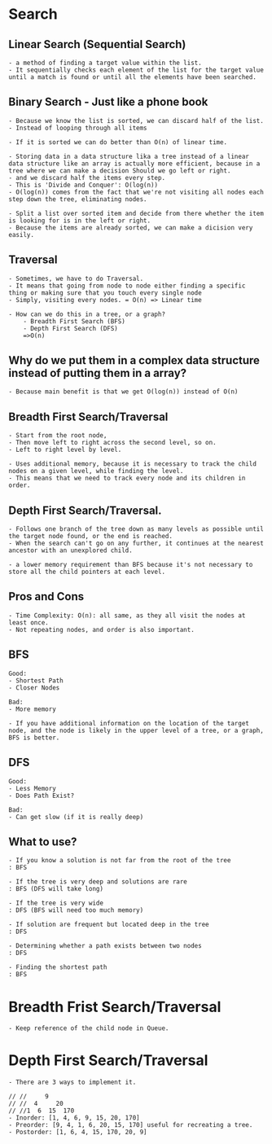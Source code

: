 # Search

## Linear Search (Sequential Search)

    - a method of finding a target value within the list.
    - It sequentially checks each element of the list for the target value until a match is found or until all the elements have been searched.

## Binary Search - Just like a phone book

    - Because we know the list is sorted, we can discard half of the list.
    - Instead of looping through all items

    - If it is sorted we can do better than O(n) of linear time.

    - Storing data in a data structure lika a tree instead of a linear data structure like an array is actually more efficient, because in a tree where we can make a decision Should we go left or right.
    - and we discard half the items every step.
    - This is 'Divide and Conquer': O(log(n))
    - O(log(n)) comes from the fact that we're not visiting all nodes each step down the tree, eliminating nodes.

    - Split a list over sorted item and decide from there whether the item is looking for is in the left or right.
    - Because the items are already sorted, we can make a dicision very easily.

## Traversal

    - Sometimes, we have to do Traversal.
    - It means that going from node to node either finding a specific thing or making sure that you touch every single node
    - Simply, visiting every nodes. = O(n) => Linear time

    - How can we do this in a tree, or a graph?
        - Breadth First Search (BFS)
        - Depth First Search (DFS)
        =>O(n)

## Why do we put them in a complex data structure instead of putting them in a array?

    - Because main benefit is that we get O(log(n)) instead of O(n)

## Breadth First Search/Traversal

    - Start from the root node,
    - Then move left to right across the second level, so on.
    - Left to right level by level.

    - Uses additional memory, because it is necessary to track the child nodes on a given level, while finding the level.
    - This means that we need to track every node and its children in order.

## Depth First Search/Traversal.

    - Follows one branch of the tree down as many levels as possible until the target node found, or the end is reached.
    - When the search can't go on any further, it continues at the nearest ancestor with an unexplored child.

    - a lower memory requirement than BFS because it's not necessary to store all the child pointers at each level.

## Pros and Cons

    - Time Complexity: O(n): all same, as they all visit the nodes at least once.
    - Not repeating nodes, and order is also important.

## BFS

    Good:
    - Shortest Path
    - Closer Nodes

    Bad:
    - More memory

    - If you have additional information on the location of the target node, and the node is likely in the upper level of a tree, or a graph, BFS is better.

## DFS

    Good:
    - Less Memory
    - Does Path Exist?

    Bad:
    - Can get slow (if it is really deep)

## What to use?

    - If you know a solution is not far from the root of the tree
    : BFS

    - If the tree is very deep and solutions are rare
    : BFS (DFS will take long)

    - If the tree is very wide
    : DFS (BFS will need too much memory)

    - If solution are frequent but located deep in the tree
    : DFS

    - Determining whether a path exists between two nodes
    : DFS

    - Finding the shortest path
    : BFS

# Breadth Frist Search/Traversal

    - Keep reference of the child node in Queue.

# Depth First Search/Traversal

    - There are 3 ways to implement it.

    // //     9
    // //  4     20
    // //1  6  15  170
    - Inorder: [1, 4, 6, 9, 15, 20, 170]
    - Preorder: [9, 4, 1, 6, 20, 15, 170] useful for recreating a tree.
    - Postorder: [1, 6, 4, 15, 170, 20, 9]
